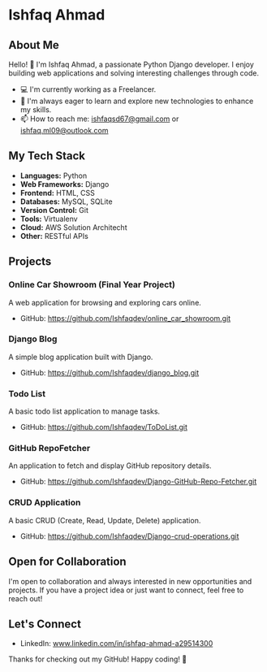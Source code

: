 # Ishfaq Ahmad

## About Me

Hello! 👋 I'm Ishfaq Ahmad, a passionate Python Django developer. I enjoy building web applications and solving interesting challenges through code.

- 💻 I'm currently working as a Freelancer.
- 🌱 I'm always eager to learn and explore new technologies to enhance my skills.
- 📫 How to reach me: ishfaqsd67@gmail.com or ishfaq.ml09@outlook.com

## My Tech Stack

- **Languages:** Python
- **Web Frameworks:** Django
- **Frontend:** HTML, CSS
- **Databases:**  MySQL, SQLite
- **Version Control:** Git
- **Tools:** Virtualenv
- **Cloud:** AWS Solution Architecht 
- **Other:** RESTful APIs


## Projects

### Online Car Showroom (Final Year Project)

A web application for browsing and exploring cars online.

- GitHub: https://github.com/Ishfaqdev/online_car_showroom.git

### Django Blog

A simple blog application built with Django.

- GitHub: https://github.com/Ishfaqdev/django_blog.git


### Todo List 

A basic todo list application to manage tasks.

- GitHub: https://github.com/Ishfaqdev/ToDoList.git

### GitHub RepoFetcher 

An application to fetch and display GitHub repository details.

- GitHub: https://github.com/Ishfaqdev/Django-GitHub-Repo-Fetcher.git


### CRUD Application 

A basic CRUD (Create, Read, Update, Delete) application.

- GitHub: https://github.com/Ishfaqdev/Django-crud-operations.git

## Open for Collaboration

I'm open to collaboration and always interested in new opportunities and projects. If you have a project idea or just want to connect, feel free to reach out!

## Let's Connect

- LinkedIn: www.linkedin.com/in/ishfaq-ahmad-a29514300

Thanks for checking out my GitHub! Happy coding! 🚀
